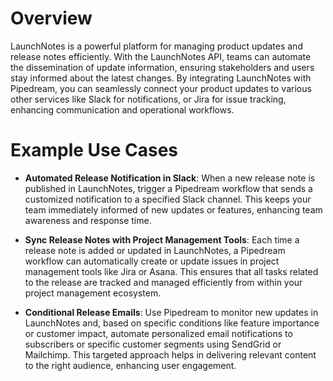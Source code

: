 # Overview

LaunchNotes is a powerful platform for managing product updates and release notes efficiently. With the LaunchNotes API, teams can automate the dissemination of update information, ensuring stakeholders and users stay informed about the latest changes. By integrating LaunchNotes with Pipedream, you can seamlessly connect your product updates to various other services like Slack for notifications, or Jira for issue tracking, enhancing communication and operational workflows.

# Example Use Cases

- **Automated Release Notification in Slack**: When a new release note is published in LaunchNotes, trigger a Pipedream workflow that sends a customized notification to a specified Slack channel. This keeps your team immediately informed of new updates or features, enhancing team awareness and response time.

- **Sync Release Notes with Project Management Tools**: Each time a release note is added or updated in LaunchNotes, a Pipedream workflow can automatically create or update issues in project management tools like Jira or Asana. This ensures that all tasks related to the release are tracked and managed efficiently from within your project management ecosystem.

- **Conditional Release Emails**: Use Pipedream to monitor new updates in LaunchNotes and, based on specific conditions like feature importance or customer impact, automate personalized email notifications to subscribers or specific customer segments using SendGrid or Mailchimp. This targeted approach helps in delivering relevant content to the right audience, enhancing user engagement.
